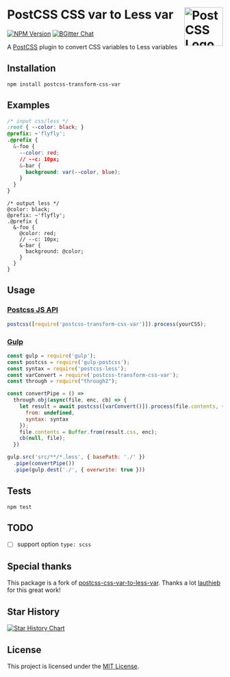 # PostCSS CSS var to Less var [<img src="https://postcss.github.io/postcss/logo.svg" alt="PostCSS Logo" width="90" height="90" align="right">](https://github.com/postcss/postcss)
[![NPM Version](https://img.shields.io/npm/v/postcss-transform-css-var.svg)](https://www.npmjs.com/package/postcss-transform-css-var)
[![BGitter Chat](https://img.shields.io/badge/chat-gitter-blue.svg)](https://gitter.im/postcss/postcss)

A [PostCSS](https://github.com/postcss/postcss) plugin to convert CSS variables to Less variables

## Installation
```
npm install postcss-transform-css-var
```

## Examples
```css
/* input css/less */
:root { --color: black; }
@prefix: ~'flyfly';
.@prefix {
  &-foo {
    --color: red;
    // --c: 10px;
    &-bar {
      background: var(--color, blue);
    }
  }
}
```
```less
/* output less */
@color: black;
@prefix: ~'flyfly';
.@prefix {
  &-foo {
    @color: red;
    // --c: 10px;
    &-bar {
      background: @color;
    }
  }
}
```

## Usage

### [Postcss JS API](https://github.com/postcss/postcss#js-api)
```js
postcss([require('postcss-transform-css-var')]).process(yourCSS);
```

### [Gulp](https://github.com/gulpjs/gulp)
```js
const gulp = require('gulp');
const postcss = require('gulp-postcss');
const syntax = require('postcss-less');
const varConvert = require('postcss-transform-css-var');
const through = require("through2");

const convertPipe = () =>
  through.obj(async(file, enc, cb) => {
    let result = await postcss([varConvert()]).process(file.contents, {
      from: undefined,
      syntax: syntax
    });
    file.contents = Buffer.from(result.css, enc);
    cb(null, file);
  })

gulp.src('src/**/*.less', { basePath: './' })
  .pipe(convertPipe())
  .pipe(gulp.dest('./', { overwrite: true }))
```

## Tests
```
npm test
```

## TODO
- [ ] support option `type: scss`

## Special thanks
This package is a fork of [postcss-css-var-to-less-var](https://github.com/lauthieb/postcss-css-var-to-less-var). Thanks a lot [lauthieb](https://github.com/lauthieb) for this great work!

## Star History

[![Star History Chart](https://api.star-history.com/svg?repos=luckymore/postcss-transform-css-var&type=Date)](https://star-history.com/#luckymore/postcss-transform-css-var&Date)

## License
This project is licensed under the [MIT License](./LICENSE).
